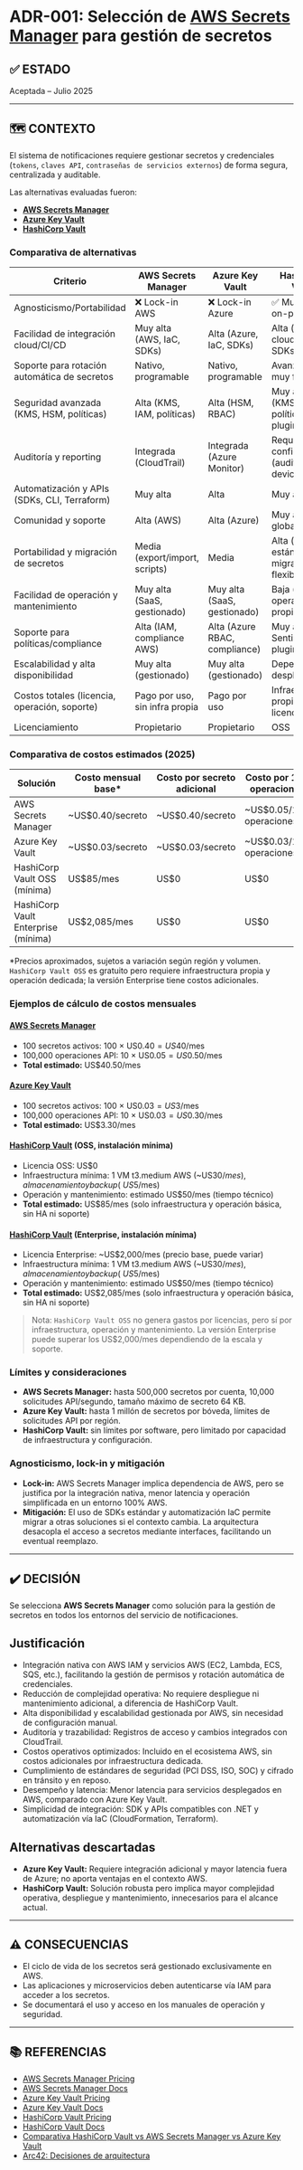 # ADR-001: Selección de [AWS Secrets Manager](https://aws.amazon.com/secrets-manager/) para gestión de secretos

## ✅ ESTADO

Aceptada – Julio 2025

---

## 🗺️ CONTEXTO

El sistema de notificaciones requiere gestionar secretos y credenciales (`tokens`, `claves API`, `contraseñas de servicios externos`) de forma segura, centralizada y auditable.

Las alternativas evaluadas fueron:

- **[AWS Secrets Manager](https://aws.amazon.com/secrets-manager/)**
- **[Azure Key Vault](https://azure.microsoft.com/en-us/services/key-vault/)**
- **[HashiCorp Vault](https://www.vaultproject.io/)**

### Comparativa de alternativas

| Criterio                                              | AWS Secrets Manager | Azure Key Vault | HashiCorp Vault |
|-------------------------------------------------------|--------------------|-----------------|-----------------|
| Agnosticismo/Portabilidad                             | ❌ Lock-in AWS | ❌ Lock-in Azure | ✅ Multi-cloud, on-premises |
| Facilidad de integración cloud/CI/CD                  | Muy alta (AWS, IaC, SDKs) | Alta (Azure, IaC, SDKs) | Alta (multi-cloud, IaC, SDKs) |
| Soporte para rotación automática de secretos           | Nativo, programable | Nativo, programable | Avanzado, muy flexible |
| Seguridad avanzada (KMS, HSM, políticas)              | Alta (KMS, IAM, políticas) | Alta (HSM, RBAC) | Muy alta (KMS, HSM, políticas, plugins) |
| Auditoría y reporting                                 | Integrada (CloudTrail) | Integrada (Azure Monitor) | Requiere configuración (audit devices) |
| Automatización y APIs (SDKs, CLI, Terraform)          | Muy alta | Alta | Muy alta |
| Comunidad y soporte                                   | Alta (AWS) | Alta (Azure) | Muy alta (OSS global) |
| Portabilidad y migración de secretos                  | Media (export/import, scripts) | Media | Alta (formatos estándar, migración flexible) |
| Facilidad de operación y mantenimiento                | Muy alta (SaaS, gestionado) | Muy alta (SaaS, gestionado) | Baja (requiere operación propia) |
| Soporte para políticas/compliance                     | Alta (IAM, compliance AWS) | Alta (Azure RBAC, compliance) | Muy alta (OPA, Sentinel, plugins) |
| Escalabilidad y alta disponibilidad                   | Muy alta (gestionado) | Muy alta (gestionado) | Depende de despliegue |
| Costos totales (licencia, operación, soporte)         | Pago por uso, sin infra propia | Pago por uso | Infraestructura propia + licencias |
| Licenciamiento                                        | Propietario | Propietario | OSS |

### Comparativa de costos estimados (2025)

| Solución                        | Costo mensual base* | Costo por secreto adicional | Costo por 10K operaciones | Infraestructura propia |
|---------------------------------|---------------------|----------------------------|--------------------------|-----------------------|
| AWS Secrets Manager             | ~US$0.40/secreto    | ~US$0.40/secreto           | ~US$0.05/10K operaciones | No                    |
| Azure Key Vault                 | ~US$0.03/secreto    | ~US$0.03/secreto           | ~US$0.03/10K operaciones | No                    |
| HashiCorp Vault OSS (mínima)    | US$85/mes           | US$0                       | US$0                     | Sí                    |
| HashiCorp Vault Enterprise (mínima) | US$2,085/mes     | US$0                       | US$0                     | Sí                    |

*Precios aproximados, sujetos a variación según región y volumen. `HashiCorp Vault OSS` es gratuito pero requiere infraestructura propia y operación dedicada; la versión Enterprise tiene costos adicionales.

### Ejemplos de cálculo de costos mensuales

#### [AWS Secrets Manager](https://aws.amazon.com/secrets-manager/)

- 100 secretos activos: 100 × US$0.40 = US$40/mes
- 100,000 operaciones API: 10 × US$0.05 = US$0.50/mes
- **Total estimado:** US$40.50/mes

#### [Azure Key Vault](https://azure.microsoft.com/en-us/services/key-vault/)

- 100 secretos activos: 100 × US$0.03 = US$3/mes
- 100,000 operaciones API: 10 × US$0.03 = US$0.30/mes
- **Total estimado:** US$3.30/mes

#### [HashiCorp Vault](https://www.vaultproject.io/) (OSS, instalación mínima)

- Licencia OSS: US$0
- Infraestructura mínima: 1 VM t3.medium AWS (~US$30/mes), almacenamiento y backup (~US$5/mes)
- Operación y mantenimiento: estimado US$50/mes (tiempo técnico)
- **Total estimado:** US$85/mes (solo infraestructura y operación básica, sin HA ni soporte)

#### [HashiCorp Vault](https://www.vaultproject.io/) (Enterprise, instalación mínima)

- Licencia Enterprise: ~US$2,000/mes (precio base, puede variar)
- Infraestructura mínima: 1 VM t3.medium AWS (~US$30/mes), almacenamiento y backup (~US$5/mes)
- Operación y mantenimiento: estimado US$50/mes (tiempo técnico)
- **Total estimado:** US$2,085/mes (solo infraestructura y operación básica, sin HA ni soporte)

> Nota: `HashiCorp Vault OSS` no genera gastos por licencias, pero sí por infraestructura, operación y mantenimiento. La versión Enterprise puede superar los US$2,000/mes dependiendo de la escala y soporte.

### Límites y consideraciones

- **AWS Secrets Manager:** hasta 500,000 secretos por cuenta, 10,000 solicitudes API/segundo, tamaño máximo de secreto 64 KB.
- **Azure Key Vault:** hasta 1 millón de secretos por bóveda, límites de solicitudes API por región.
- **HashiCorp Vault:** sin límites por software, pero limitado por capacidad de infraestructura y configuración.

### Agnosticismo, lock-in y mitigación

- **Lock-in:** AWS Secrets Manager implica dependencia de AWS, pero se justifica por la integración nativa, menor latencia y operación simplificada en un entorno 100% AWS.
- **Mitigación:** El uso de SDKs estándar y automatización IaC permite migrar a otras soluciones si el contexto cambia. La arquitectura desacopla el acceso a secretos mediante interfaces, facilitando un eventual reemplazo.

---

## ✔️ DECISIÓN

Se selecciona **AWS Secrets Manager** como solución para la gestión de secretos en todos los entornos del servicio de notificaciones.

## Justificación

- Integración nativa con AWS IAM y servicios AWS (EC2, Lambda, ECS, SQS, etc.), facilitando la gestión de permisos y rotación automática de credenciales.
- Reducción de complejidad operativa: No requiere despliegue ni mantenimiento adicional, a diferencia de HashiCorp Vault.
- Alta disponibilidad y escalabilidad gestionada por AWS, sin necesidad de configuración manual.
- Auditoría y trazabilidad: Registros de acceso y cambios integrados con CloudTrail.
- Costos operativos optimizados: Incluido en el ecosistema AWS, sin costos adicionales por infraestructura dedicada.
- Cumplimiento de estándares de seguridad (PCI DSS, ISO, SOC) y cifrado en tránsito y en reposo.
- Desempeño y latencia: Menor latencia para servicios desplegados en AWS, comparado con Azure Key Vault.
- Simplicidad de integración: SDK y APIs compatibles con .NET y automatización vía IaC (CloudFormation, Terraform).

## Alternativas descartadas

- **Azure Key Vault:** Requiere integración adicional y mayor latencia fuera de Azure; no aporta ventajas en el contexto AWS.
- **HashiCorp Vault:** Solución robusta pero implica mayor complejidad operativa, despliegue y mantenimiento, innecesarios para el alcance actual.

---

## ⚠️ CONSECUENCIAS

- El ciclo de vida de los secretos será gestionado exclusivamente en AWS.
- Las aplicaciones y microservicios deben autenticarse vía IAM para acceder a los secretos.
- Se documentará el uso y acceso en los manuales de operación y seguridad.

---

## 📚 REFERENCIAS

- [AWS Secrets Manager Pricing](https://aws.amazon.com/secrets-manager/pricing/)
- [AWS Secrets Manager Docs](https://docs.aws.amazon.com/secretsmanager/latest/userguide/intro.html)
- [Azure Key Vault Pricing](https://azure.microsoft.com/en-us/pricing/details/key-vault/)
- [Azure Key Vault Docs](https://learn.microsoft.com/en-us/azure/key-vault/general/)
- [HashiCorp Vault Pricing](https://www.hashicorp.com/products/vault/pricing)
- [HashiCorp Vault Docs](https://www.vaultproject.io/docs/)
- [Comparativa HashiCorp Vault vs AWS Secrets Manager vs Azure Key Vault](https://sanj.dev/post/hashicorp-vault-aws-secrets-azure-key-vault-comparison)
- [Arc42: Decisiones de arquitectura](https://arc42.org/decision/)
